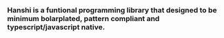 ### Hanshi is a funtional programming library that designed to be minimum bolarplated, pattern compliant and typescript/javascript native.